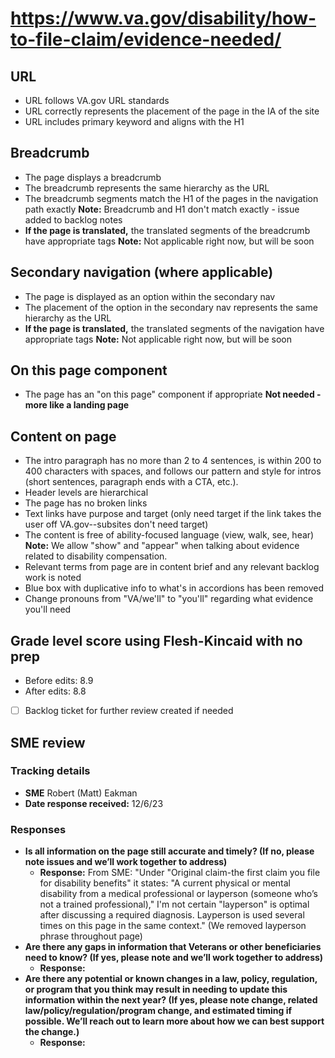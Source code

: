 # https://www.va.gov/disability/how-to-file-claim/evidence-needed/

## URL
- URL follows VA.gov URL standards
- URL correctly represents the placement of the page in the IA of the site
- URL includes primary keyword and aligns with the H1

## Breadcrumb

- The page displays a breadcrumb
- The breadcrumb represents the same hierarchy as the URL
- The breadcrumb segments match the H1 of the pages in the navigation path exactly **Note:** Breadcrumb and H1 don't match exactly - issue added to backlog notes          
- **If the page is translated,** the translated segments of the breadcrumb have appropriate tags **Note:** Not applicable right now, but will be soon

## Secondary navigation (where applicable)

- The page is displayed as an option within the secondary nav
- The placement of the option in the secondary nav represents the same hierarchy as the URL
- **If the page is translated,** the translated segments of the navigation have appropriate tags **Note:** Not applicable right now, but will be soon

## On this page component

- The page has an "on this page" component if appropriate **Not needed - more like a landing page**

## Content on page

- The intro paragraph has no more than 2 to 4 sentences, is within 200 to 400 characters with spaces, and follows our pattern and style for intros (short sentences, paragraph ends with a CTA, etc.).
- Header levels are hierarchical
- The page has no broken links
- Text links have purpose and target (only need target if the link takes the user off VA.gov--subsites don't need target)
- The content is free of ability-focused language (view, walk, see, hear) **Note:** We allow "show" and "appear" when talking about evidence related to disability compensation.
- Relevant terms from page are in content brief and any relevant backlog work is noted
- Blue box with duplicative info to what's in accordions has been removed
- Change pronouns from "VA/we'll" to "you'll" regarding what evidence you'll need

## Grade level score using Flesh-Kincaid with no prep
- Before edits: 8.9
- After edits: 8.8

- [ ] Backlog ticket for further review created if needed

## SME review

### Tracking details

- **SME** Robert (Matt) Eakman
- **Date response received:** 12/6/23

### Responses

- **Is all information on the page still accurate and timely? (If no, please note issues and we’ll work together to address)**
  - **Response:** From SME: "Under "Original claim-the first claim you file for disability benefits" it states: "A current physical or mental disability from a medical professional or layperson (someone who’s not a trained professional)," I'm not certain "layperson" is optimal after discussing a required diagnosis. Layperson is used several times on this page in the same context." (We removed layperson phrase throughout page)
- **Are there any gaps in information that Veterans or other beneficiaries need to know? (If yes, please note and we’ll work together to address)**
  - **Response:** 
- **Are there any potential or known changes in a law, policy, regulation, or program that you think may result in needing to update this information within the next year? (If yes, please note change, related law/policy/regulation/program change, and estimated timing if possible. We’ll reach out to learn more about how we can best support the change.)**
  - **Response:** 
